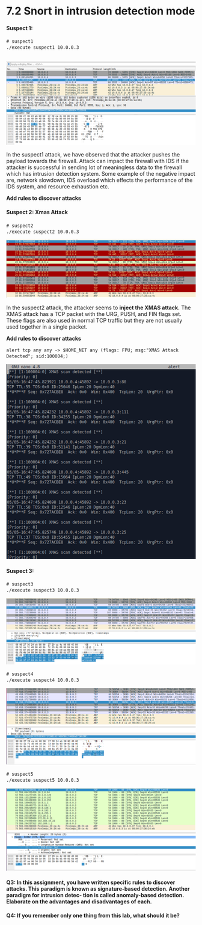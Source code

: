 # 7.2 Snort in intrusion detection mode

#### Suspect 1:

```shell
# suspect1
./execute suspect1 10.0.0.3


```

![attack_1](images/attack_1.png)

In the suspect1 attack, we have observed that the attacker pushes the payload towards the firewall. Attack can impact the firewall with IDS if the attacker is successful in sending lot of meaningless data to the firewall which has intrusion detection system. Some example of the negative impact are, network slowdown, IDS overload which effects the performance of the IDS system, and resource exhaustion etc.

**Add rules to discover attacks**





#### Suspect 2: Xmas Attack

```shell
# suspect2
./execute suspect2 10.0.0.3
```

![attack_2](images/attack_2.png)

In the suspect2 attack, the attacker seems to **inject the XMAS attack.** The XMAS attack has a TCP packet with the URG, PUSH, and FIN flags set. These flags are also used in normal TCP traffic but they are not usually used together in a single packet.

**Add rules to discover attacks**

```SHELL
alert tcp any any -> $HOME_NET any (flags: FPU; msg:"XMAS Attack Detected"; sid:100004;)
```

![attack_2_rule](images/attack_2_rule.png)

#### Suspect 3:


```shell
# suspect3
./execute suspect3 10.0.0.3
```

![attack_3](images/attack_3.png)


```shell
# suspect4
./execute suspect4 10.0.0.3
```

![attack_4](images/attack_4.png)


```shell
# suspect5
./execute suspect5 10.0.0.3
```

![attack_5](images/attack_5.png)




#### Q3: In this assignment, you have written specific rules to discover attacks. This paradigm is known as signature-based detection. Another paradigm for intrusion detec- tion is called anomaly-based detection. Elaborate on the advantages and disadvantages of each.





#### Q4: If you remember only one thing from this lab, what should it be?